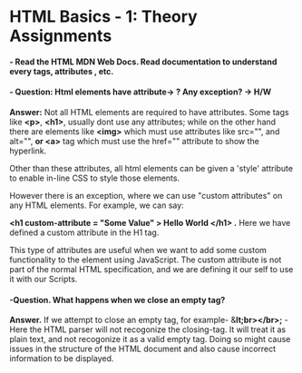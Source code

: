 # HTML Basics - 1: Theory Assignments

#### - Read the HTML MDN Web Docs. Read documentation to understand every tags, attributes , etc.

#### - Question: Html elements have attribute-> ? Any exception? -> H/W

  **Answer:** Not all HTML elements are required to have attributes. Some tags like **&lt;p>**, **&lt;h1>**, usually dont use any attributes; while on the other hand there are elements like **&lt;img>** which must use attributes like src="", and alt="", **or &lt;a>** tag which must use the href="" attribute to show the hyperlink.

  Other than these attributes, all html elements can be given a 'style' attribute to enable in-line CSS to style those elements.

  However there is an exception, where we can use "custom attributes" on any HTML elements. For example, we can say:

   **&lt;h1 custom-attribute = "Some Value" > Hello World &lt;/h1> .**
   Here we have defined a custom attribute in the H1 tag.

   This type of attributes are useful when we want to add some custom functionality to the element using JavaScript. The custom attribute is not part of the normal HTML specification, and we are defining it our self to use it with our Scripts.

#### -Question. What happens when we close an empty tag?

**Answer.**  If we attempt to close an empty tag, for example- &**lt;br>&lt;/br>;** -
Here the HTML parser will not recogonize the closing-tag. It will treat it as plain text, and not recogonize it as a valid empty tag. Doing so might cause issues in the structure of the HTML document and also cause incorrect information to be displayed.